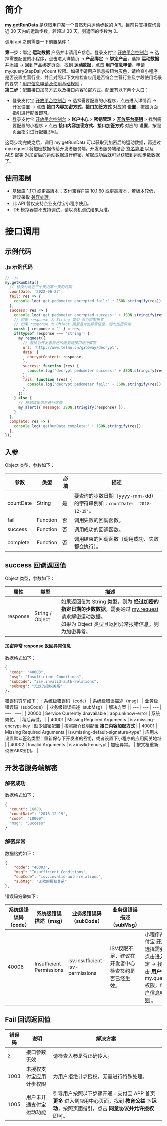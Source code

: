 # 简介
**my.getRunData** 是获取用户某一个自然天内运动步数的 API。目前只支持查询最近 30 天内的运动步数，若超过 30 天，则返回的步数为 0。

调用 api 之前需要一下前置条件：

**第一步**：绑定 **运动数据** 产品并申请用户信息。登录支付宝 [开放平台控制台](https://open.alipay.com/dev/workspace) -> 选择需要配置的小程序，点击进入详情页 -> **产品绑定** -> **绑定产品**，选择 **运动数据** 并添加 -> 回到产品绑定页面，找到 **运动数据**，点击 **用户信息申请**，申请 my.queryStepDailyCount 权限。如果申请用户信息按钮为灰色，请检查小程序是否设置主营行业，并且对照以下文档检查应用是否符合主营行业及字段使用场景的要求：[用户信息申请及使用基础规则](https://opendocs.alipay.com/common/02kkuu) 。\
**第二步**：配置接口加签方式以及接口内容加密方式。配置有以下两个入口：
- 登录支付宝 [开放平台控制台](https://open.alipay.com/dev/workspace) -> 选择需要配置的小程序，点击进入详情页 -> 开发设置 -> 点击 **接口内容加密方式、接口加签方式** 对应的 **设置**，按照页面指引进行配置即可。
- 登录支付宝 [开放平台控制台](https://open.alipay.com/dev/workspace) > **账户中心** > **密钥管理** > [**开放平台密钥**](https://openhome.alipay.com/dev/workspace/key-manage) >  找到需要配置的小程序 > 点击 **接口内容加密方式、接口加签方式** 对应的 **设置**，按照页面指引进行配置即可。

这两步均完成之后，调用 my.getRunData 可以获取到加密后的运动数据，再通过 my.request 将加密数据传给开发者服务端，开发者服务端结合 [签名算法](https://opendocs.alipay.com/common/02mriz) 以及 [AES 密钥](https://opendocs.alipay.com/common/02mse3) 对加密后的运动数据进行解密，解密成功后就可以获取到运动步数数据了。

## 使用限制

- 基础库 [1.17.1](https://opendocs.alipay.com/mini/framework/lib) 或更高版本；支付宝客户端 10.1.60 或更高版本，若版本较低，建议采取 [兼容处理](https://opendocs.alipay.com/mini/framework/compatibility)。
- 此 API 暂仅支持企业支付宝小程序使用。
- IDE 模拟器暂不支持调试，请以真机调试结果为准。

# 接口调用
## 示例代码
### .js 示例代码
```javascript
// .js
my.getRunData({
  // 替换为最近三十天内某一天的日期
  countDate: '2022-06-27',
  fail: res => {
    console.log('get pedometer encrypted fail:' + JSON.stringify(res));
  },
  success: res => {
    console.log('get pedometer encrypted success:' + JSON.stringify(res));
    // 如果 response 为 String 类型 则为加密报文
    // 如果 response 为 Object 类型且抛出异常信息，则为加密异常
    const { response = '' } = res;
    if(typeof response === 'string') {
      my.request({
        // 替换为开发者自己的服务端接口进行解密
        url: 'http://www.telmo.cn/gateway/decrypt',
        data: {
          encryptContent: response,
        },
        success: function (res) {
          console.log('decrypt pedometer success:' + JSON.stringify(res));
        },
        fail: function (res) {
          console.log('decrypt pedometer fail:' + JSON.stringify(res));
        },
      });
    } else {
      // 根据错误信息进行排查
      my.alert({ message: JSON.stringify(response) });
    }
  },
  complete: res => {
    console.log('getRunData complete:' + JSON.stringify(res));
  },
});
```
## 入参
Object 类型，参数如下：

| **参数** | **类型** | **必填** | **描述** |
| --- | --- | --- | --- |
| countDate | String | 是 | 要查询的步数日期（yyyy-mm-dd）的字符串例如：`countDate: '2018-12-19'`。 |
| fail | Function | 否 | 调用失败的回调函数。 |
| success | Function | 否 | 调用成功的回调函数。 |
| complete | Function | 否 | 调用结束的回调函数（调用成功、失败都会执行）。 |

## success 回调返回值
Object 类型，参数如下：

| **属性** | **类型** | **描述** |
| --- | --- | --- |
| response | String / Object   | 如果返回值为 String 类型，则为 **经过加密的指定日期的步数数据**，需要通过 [my.request](https://opendocs.alipay.com/mini/api/owycmh) 请求解密运动数据。<br /> 如果为 Object 类型且返回异常报错信息，则为加密异常。 |

#### 加密异常 response 返回异常信息
数据格式如下：
```json
{
  "code": "40003",
  "msg": "Insufficient Conditions",
  "subCode": "isv.invalid-auth-relations",
  "subMsg": "无效的授权关系"
},
```
错误码穷举如下：
| 系统级错误码（code） | 系统级错误描述（msg） | 业务级错误码（subCode） | 业务级错误描述（subMsg） | 解决方案 |
| --- | --- | --- | --- | --- |
| 20000 | Service Currently Unavailable | aop.unknow-error | 系统繁忙。 | 稍后再试。 |
| 40001 | Missing Required Arguments  | isv.missing-encrypt-key | 缺少加密配置 | 按照简介说明配置 **接口内容加密方式** |
| 40001 | Missing Required Arguments | isv.missing-default-signature-type" | 应用未设置默认签名类型 | 重新保存下开发者的密钥，或者设置下小程序的应用网关地址 |
| 40002 | Invalid Arguments  | isv.invalid-encrypt | 加密异常。 | 按文档重新设置AES密钥。 |

## 开发者服务端解密 
### 解密成功
数据格式如下：
```json
{
  "count": 16880,
  "countDate": "2018-12-19",
  "code": "10000"
  "msg": "Success"
}
```
### 解密异常
数据格式如下： 
```json
{
    "code": "40003",
    "msg": "Insufficient Conditions",
    "subCode": "isv.invalid-auth-relations",
    "subMsg": "无效的授权关系"
},
```
错误码穷举如下：

| 系统级错误码（code） | 系统级错误描述（msg） | 业务级错误码（subCode） | 业务级错误描述（subMsg） | 解决方案 |
| --- | --- | --- | --- | --- |
| 40006 | Insufficient Permissions | isv.insufficient-isv-permissions | ISV权限不足，建议在开发者中心检查签约是否已经生效。 | 小程序产品绑定。登录支付宝 [开放平台控制台](https://open.alipay.com/dev/workspace) -> 选择需要配置的小程序，点击进入详情页  -> 产品绑定 -> 找到 **运动数据**，点击 **用户信息申请**，申请 my.queryStepDailyCount 权限，申请规则可查看 [用户信息申请及使用基础规则](https://opendocs.alipay.com/common/02kkuu) 。 |

## Fail 回调返回值
| 错误码 | 说明 | 解决方案 |
| --- | --- | --- |
| 2 | 接口参数无效 | 请检查入参是否正确传入。 |
| 1003 | 未授权支付宝应用计步权限 | 为用户拒绝计步授权，无需进行特殊处理。 |
| 1005 | 用户未开通支付宝运动功能 | 引导用户按照以下步骤开通：支付宝 APP 首页 **更多** 进入到应用中心页面，找到 **教育公益** 下**运动**，按照页面指引，点击 **同意协议并允许授权** 即可。 |



